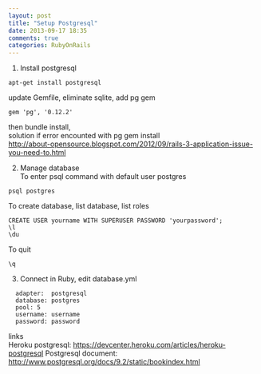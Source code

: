 ```yaml
---
layout: post
title: "Setup Postgresql"
date: 2013-09-17 18:35
comments: true
categories: RubyOnRails 
---
```

1. Install postgresql <br>
```
apt-get install postgresql
```
update Gemfile, eliminate sqlite, add pg gem
```
gem 'pg', '0.12.2'
```
then bundle install,<br>
solution if error encounted with pg gem install<br>
http://about-opensource.blogspot.com/2012/09/rails-3-application-issue-you-need-to.html

2. Manage database<br>
To enter psql command with default user postgres<br>
```
psql postgres
```

To create database, list database, list roles<br>
```
CREATE USER yourname WITH SUPERUSER PASSWORD 'yourpassword';
\l
\du
```

To quit<br>
```
\q
```
3. Connect in Ruby, edit database.yml<br>
```
  adapter:  postgresql
  database: postgres	  
  pool: 5
  username: username
  password: password
```
links<br>
Heroku postgresql:
https://devcenter.heroku.com/articles/heroku-postgresql
Postgresql document:
http://www.postgresql.org/docs/9.2/static/bookindex.html


